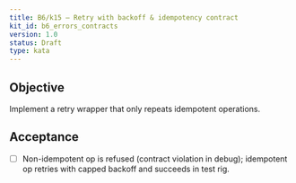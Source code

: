 ```yaml
---
title: B6/k15 — Retry with backoff & idempotency contract
kit_id: b6_errors_contracts
version: 1.0
status: Draft
type: kata
---
```

## Objective
Implement a retry wrapper that only repeats idempotent operations.
## Acceptance
- [ ] Non-idempotent op is refused (contract violation in debug); idempotent op retries with capped backoff and succeeds in test rig.
